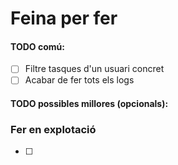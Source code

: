# Feina per fer

#### TODO comú:
- [ ] Filtre tasques d'un usuari concret
- [ ] Acabar de fer tots els logs
#### TODO possibles millores (opcionals):

### Fer en explotació
- [ ]